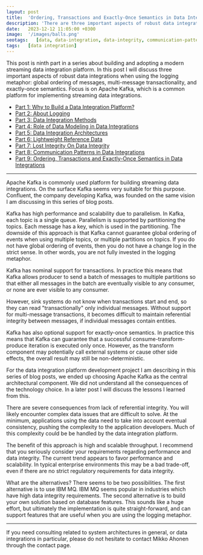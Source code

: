 ```yaml
---
layout: post
title:  'Ordering, Transactions and Exactly-Once Semantics in Data Integrations'
description: 'There are three important aspects of robust data integrations when using queues: global ordering of messages, multi-message transactionality, and exactly-once semantics.'
date:   2023-12-12 11:05:00 +0300
image:  '/images/balls.png'
seotags:   [data, data-integration, data-integrity, communication-patterns]
tags:   [data integration]
---
```

This post is ninth part in a series about building and adopting a modern
streaming data integration platform. In this post I will discuss three important aspects of robust data integrations
when using the logging metaphor: global ordering of messages, multi-message transactionality, and exactly-once semantics. Focus is
on Apache Kafka, which is a common platform for implementing streaming data integrations.
 
* [Part 1: Why to Build a Data Integration Platform?](https://jauzo.com/2023/08/11/why-dip/)
* [Part 2: About Logging](https://jauzo.com/2023/08/25/logging/)
* [Part 3: Data Integration Methods](https://jauzo.com/2023/08/28/data-integration-methods/)
* [Part 4: Role of Data Modeling in Data Integrations](https://jauzo.com/2023/08/29/data-modeling/)
* [Part 5: Data Integration Architectures](https://jauzo.com/2023/09/08/data-integration-architectures/)
* [Part 6: Lightweight Reference Data](https://jauzo.com/2023/09/09/lightweight-reference-data/)
* [Part 7: Lost Integrity On Data Integrity](https://jauzo.com/2023/09/09/data-integrity/)
* [Part 8: Communication Patterns in Data Integrations](https://jauzo.com/2023/09/11/data-integration-communication-patterns/)
* [Part 9: Ordering, Transactions and Exactly-Once Semantics in Data Integrations](https://jauzo.com/2023/12/12/data-integration-ordering-etc/)

***

Apache Kafka is commonly used platform for building streaming data integrations. On the
surface Kafka seems very suitable for this purpose. Confluent, the company
developing Kafka, was founded on the same vision I am discussing in this
series of blog posts.

Kafka has high performance and scalability due to parallelism. In Kafka, each
topic is a single queue. Parallelism is supported by partitioning the topics.
Each message has a key, which is used in the partitioning. The downside
of this approach is that Kafka cannot guarantee global ordering of events when
using multiple topics, or multiple partitions on topics. If you do not have
global ordering of events, then you do not have a change log in the strict
sense. In other words, you are not fully invested in the logging metaphor.

Kafka has nominal support for transactions. In practice this means that 
Kafka allows producer to send a batch of messages to multiple partitions so
that either all messages in the batch are eventually visible to any consumer, or none are 
ever visible to any consumer.

However, sink systems do not know when transactions start and end,
so they can read "transactionally" only individual messages. Without support for
multi-message transactions, it becomes difficult to maintain referential integrity
between messages, if individual messages contain entities.

Kafka has also optional support for exactly-once semantics. In practice this means that
Kafka can guarantee that a successful consume-transform-produce iteration is
executed only once. However, as the transform component may potentially call external 
systems or cause other side effects, the overall result may still be non-deterministic.

For the data integration platform development project I am describing in this series of
blog posts, we ended up choosing Apache Kafka as the central architectural component. 
We did not understand all the consequences of the technology choice. In a later 
post I will discuss the lessons I learned from this.

There are severe consequences from lack of referential integrity. You will
likely encounter complex data issues that are difficult to solve. At the minimum, 
applications using the data need to take into account eventual consistency, pushing 
the complexity to the application developers. Much of this complexity could be 
be handled by the data integration platform.

The benefit of this approach is high and scalable throughput. I recommend that you seriously
consider your requirements regarding performance and data integrity. The current 
trend appears to favor performance and scalability. In typical enterprise environments 
this may be a bad trade-off, even if there are no strict regulatory requirements for data integrity.

What are the alternatives? There seems to be two possibilities. The first alternative is to use IBM MQ. 
IBM MQ seems popular in industries which have high data integrity requirements. The second alternative is 
to build your own solution based on database features. This sounds like a huge effort, but ultimately 
the implementation is quite straight-forward, and can support features that are useful when you are
using the logging metaphor.

***

If you need consulting related to system architectures in general, or data integrations in
particular, please do not hesitate to contact Mikko Ahonen through the contact page.
